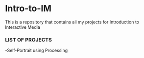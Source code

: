 # Intro-to-IM
This is a repository that contains all my projects for Introduction to Interactive Media

### LIST OF PROJECTS
-Self-Portrait using Processing
